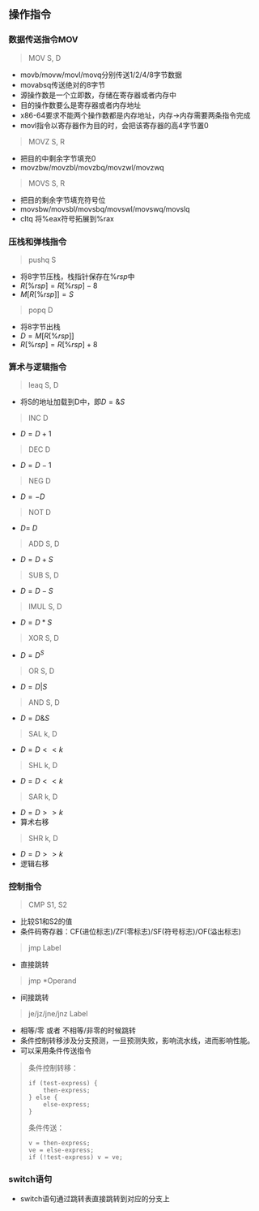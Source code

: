 ## 操作指令

### 数据传送指令MOV
> MOV S, D
* movb/movw/movl/movq分别传送1/2/4/8字节数据
* movabsq传送绝对的8字节
* 源操作数是一个立即数，存储在寄存器或者内存中
* 目的操作数要么是寄存器或者内存地址
* x86-64要求不能两个操作数都是内存地址，内存->内存需要两条指令完成
* movl指令以寄存器作为目的时，会把该寄存器的高4字节置0

> MOVZ S, R
* 把目的中剩余字节填充0
* movzbw/movzbl/movzbq/movzwl/movzwq

> MOVS S, R
* 把目的剩余字节填充符号位
* movsbw/movsbl/movsbq/movswl/movswq/movslq
* cltq 将%eax符号拓展到%rax

### 压栈和弹栈指令
> pushq S
* 将8字节压栈，栈指针保存在$\%rsp$中
* $R[\%rsp] = R[\%rsp] - 8$
* $M[R[\%rsp]] = S$

> popq D
* 将8字节出栈
* $D = M[R[\%rsp]]$
* $R[\%rsp] = R[\%rsp] + 8$

### 算术与逻辑指令
> leaq S, D
* 将S的地址加载到D中，即$D = \&S$

> INC D
* $D = D + 1$

> DEC D
* $D = D - 1$

> NEG D
* $D = -D$

> NOT D
* $D = ~D$

> ADD S, D
* $D = D + S$

> SUB S, D
* $D = D - S$

> IMUL S, D
* $D = D * S$

> XOR S, D
* $D = D ^ S$

> OR S, D
* $D = D | S$

> AND S, D
* $D = D \& S$

> SAL k, D
* $D = D << k$

> SHL k, D
* $D = D << k$

> SAR k, D
* $D = D >> k$
* 算术右移

> SHR k, D
* $D = D >> k$
* 逻辑右移

### 控制指令
> CMP S1, S2
* 比较S1和S2的值
* 条件码寄存器：CF(进位标志)/ZF(零标志)/SF(符号标志)/OF(溢出标志)

> jmp Label
* 直接跳转

> jmp *Operand
* 间接跳转

> je/jz/jne/jnz Label
* 相等/零 或者 不相等/非零的时候跳转
* 条件控制转移涉及分支预测，一旦预测失败，影响流水线，进而影响性能。
* 可以采用条件传送指令

> 条件控制转移：
> ```
> if (test-express) {
>     then-express;
> } else {
>     else-express;
> }
> ```
> 条件传送：
> ```
> v = then-express;
> ve = else-express;
> if (!test-express) v = ve;
> ```

### switch语句
* switch语句通过跳转表直接跳转到对应的分支上